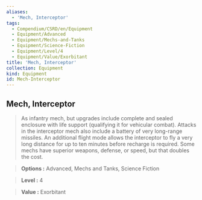 ```yaml
---
aliases:
  - 'Mech, Interceptor'
tags:
  - Compendium/CSRD/en/Equipment
  - Equipment/Advanced
  - Equipment/Mechs-and-Tanks
  - Equipment/Science-Fiction
  - Equipment/Level/4
  - Equipment/Value/Exorbitant
title: 'Mech, Interceptor'
collection: Equipment
kind: Equipment
id: Mech-Interceptor
---
```

## Mech, Interceptor    
    
>As infantry mech, but upgrades include complete and sealed enclosure with life support (qualifying it for vehicular combat). Attacks in the interceptor mech also include a battery of very long-range missiles. An additional flight mode allows the interceptor to fly a very long distance for up to ten minutes before recharge is required. Some mechs have superior weapons, defense, or speed, but that doubles the cost.    
> **Options :** Advanced, Mechs and Tanks, Science Fiction    
> **Level :** 4    
> **Value :** Exorbitant

